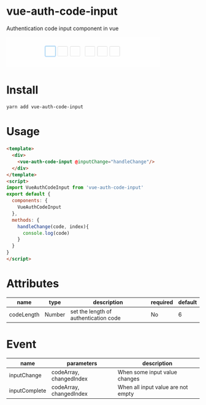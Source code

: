 # vue-auth-code-input

Authentication code input component in vue

<img src="./eg.gif" width="400"/>

# Install

```sh
yarn add vue-auth-code-input
```

# Usage

```html
<template>
  <div>
    <vue-auth-code-input @inputChange="handleChange"/>
  </div>
</template>
<script>
import VueAuthCodeInput from 'vue-auth-code-input'
export default {
  components: {
    VueAuthCodeInput
  },
  methods: {
    handleChange(code, index){
      console.log(code)
    }
  }
}
</script>
```
# Attributes
| name           | type    | description                             | required | default |
| -------------- | ------- | --------------------------------------- | -------- | ------- |
| codeLength     | Number   | set the length of authentication code | No      |    6     |

# Event

| name            | parameters | description                   |
| --------------- | ---------- | ----------------------------- |
| inputChange | codeArray, changedIndex    | When some input value changes |
| inputComplete | codeArray, changedIndex    | When all input value are not empty |